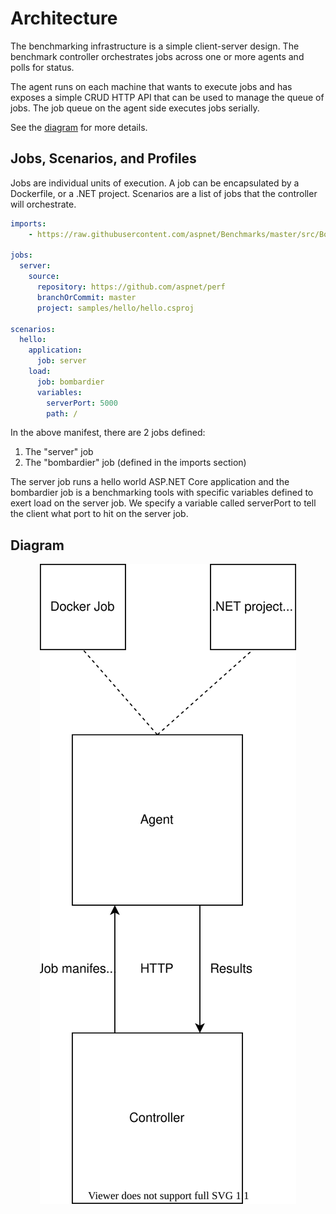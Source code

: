 # Architecture

The benchmarking infrastructure is a simple client-server design. The benchmark controller orchestrates jobs across one or more agents and polls for status.

The agent runs on each machine that wants to execute jobs and has exposes a simple CRUD HTTP API that can be used to manage the queue of jobs. The job queue on the agent side executes jobs serially.

See the [diagram](#diagram) for more details.

## Jobs, Scenarios, and Profiles

Jobs are individual units of execution. A job can be encapsulated by a Dockerfile, or a .NET project. Scenarios are a list of jobs that the controller will orchestrate.

```yaml
imports:
    - https://raw.githubusercontent.com/aspnet/Benchmarks/master/src/BombardierClient/bombardier.yml

jobs:
  server:
    source:
      repository: https://github.com/aspnet/perf
      branchOrCommit: master
      project: samples/hello/hello.csproj

scenarios:
  hello:
    application:
      job: server
    load:
      job: bombardier
      variables:
        serverPort: 5000
        path: /
```

In the above manifest, there are 2 jobs defined:
1. The "server" job
2. The "bombardier" job (defined in the imports section)

The server job runs a hello world ASP.NET Core application and the bombardier job is a benchmarking tools with specific variables defined to exert load on the server job. We specify a variable called serverPort to tell the client what port to hit on the server job.

## Diagram

<p align="center">
    <img src="benchmarks.svg" />
</p>
